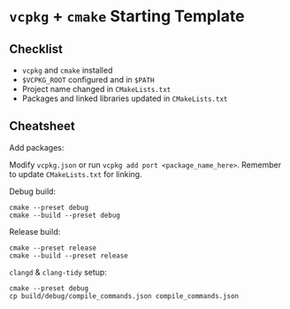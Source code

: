 # `vcpkg` + `cmake` Starting Template

## Checklist

- `vcpkg` and `cmake` installed
- `$VCPKG_ROOT` configured and in `$PATH`
- Project name changed in `CMakeLists.txt`
- Packages and linked libraries updated in `CMakeLists.txt`

## Cheatsheet

Add packages:

Modify `vcpkg.json` or run `vcpkg add port <package_name_here>`. Remember to update `CMakeLists.txt` for linking.

Debug build:

```
cmake --preset debug
cmake --build --preset debug
```

Release build:

```
cmake --preset release
cmake --build --preset release
```

`clangd` & `clang-tidy` setup:

```
cmake --preset debug
cp build/debug/compile_commands.json compile_commands.json
```

